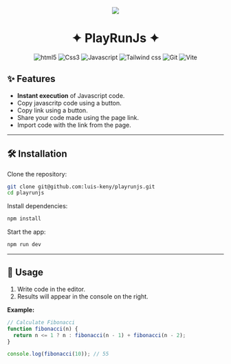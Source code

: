 <div align="center">
<a href="https://playrunjs.vercel.app/" target="_blanck">
<img src="./public/playrunjs.avif">
</a>
<p></p>
</div>

<h1 align="center"><span>&nbsp;✦&nbsp;</span>PlayRunJs<span>&nbsp;✦&nbsp;</span></h1>

<div align="center">

![html5](https://img.shields.io/badge/-HTML5-E34F26?style=flat-square&logo=HTML5&logoColor=white)
![Css3](https://img.shields.io/badge/-CSS3-1572B6?style=flat-square&logo=CSS3&logoColor=white)
![Javascript](https://img.shields.io/badge/-Javascript-F29111?style=flat-square&logo=Javascript&logoColor=white)
![Tailwind css](https://img.shields.io/badge/-Tailwind_css-4285F4?style=flat-square&logo=tailwind-css&logoColor=white)
![Git](https://img.shields.io/badge/-Git-F44D27?style=flat-square&logo=Git&logoColor=white)
![Vite](https://img.shields.io/badge/-Vite-bd34fe?style=flat-square&logo=Vite&logoColor=white)
</div>

## ✨ Features

- **Instant execution** of Javascript code.    
- Copy javascritp code using a button.
- Copy link using a button.
- Share your code made using the page link.
- Import code with the link from the page.

---

## 🛠️ Installation

Clone the repository:  
```bash  
git clone git@github.com:luis-keny/playrunjs.git  
cd playrunjs  
```  

Install dependencies:  
```bash  
npm install  
```  

Start the app:  
```bash  
npm run dev 
```  

---

## 🚀 Usage  
1. Write code in the editor.
2. Results will appear in the console on the right.  

**Example:**  
```javascript  
// Calculate Fibonacci  
function fibonacci(n) {  
  return n <= 1 ? n : fibonacci(n - 1) + fibonacci(n - 2);  
}  

console.log(fibonacci(10)); // 55  
```    

<!--## 🌍 Roadmap  
- [x] Basic editor + console  
- [ ] Autocomplete (IntelliSense)
- [ ] TypeScript support
- [ ] Real-time collaborative mode -->
